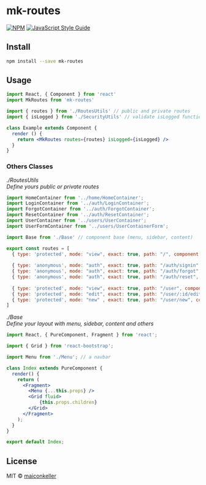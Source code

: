 # mk-routes

>

[![NPM](https://img.shields.io/npm/v/mk-routes.svg)](https://www.npmjs.com/package/mk-routes) [![JavaScript Style Guide](https://img.shields.io/badge/code_style-standard-brightgreen.svg)](https://standardjs.com)

## Install

```bash
npm install --save mk-routes
```

## Usage

```jsx
import React, { Component } from 'react'
import MkRoutes from 'mk-routes'

import { routes } from './RoutesUtils' // public and private routes
import { isLogged } from './SecurityUtils' // validate isLogged function with boolean return

class Example extends Component {
  render () {
    return <MkRoutes routes={routes} isLogged={isLogged} />
  }
}
```

### Others Classes

*./RoutesUtils*<br>
*Define yours public or private routes*

```jsx
import HomeContainer from '../home/HomeContainer';
import LoginContainer from '../auth/LoginContainer';
import ForgotContainer from '../auth/ForgotContainer';
import ResetContainer from '../auth/ResetContainer';
import UserContainer from '../users/UserContainer';
import UserFormContainer from '../users/UserContainerForm';

import Base from './Base' // component base (menu, sidebar, content)

export const routes = [
  { type: 'protected', mode: "view", exact: true, path: "/", component: HomeContainer, baseComponent: Base },
  
  { type: 'anonymous', mode: "auth", exact: true, path: "/auth/signin", component: LoginContainer },
  { type: 'anonymous', mode: "auth", exact: true, path: "/auth/forgot", component: ForgotContainer },
  { type: 'anonymous', mode: "auth", exact: true, path: "/auth/reset", component: ResetContainer },
  
  { type: 'protected', mode: "view", exact: true, path: "/user", component: UserContainer, baseComponent: Base },
  { type: 'protected', mode: "edit", exact: true, path: "/user/:id/edit", component: UserFormContainer , baseComponent: Base },
  { type: 'protected', mode: "new" , exact: true, path: "/user/new", component: UserFormContaine, baseComponent: Baser }
]
```

*./Base*<br>
*Define your layout with menu, sidebar, content and others*

```jsx
import React, { PureComponent, Fragment } from 'react';

import { Grid } from 'react-bootstrap';

import Menu from './Menu'; // a navbar

class Index extends PureComponent {
  render() {
    return (
      <Fragment>
        <Menu {...this.props} />
        <Grid fluid>
            {this.props.children}
        </Grid>
      </Fragment>
    );
  }
}

export default Index;
```

## License

MIT © [maiconkeller](https://github.com/maiconkeller)
